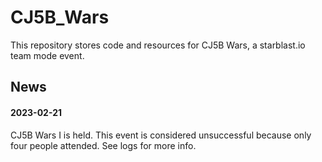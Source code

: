 # CJ5B_Wars
This repository stores code and resources for CJ5B Wars, a starblast.io team mode event.

## News
#### 2023-02-21
CJ5B Wars I is held. This event is considered unsuccessful because only four people attended. See logs for more info.
